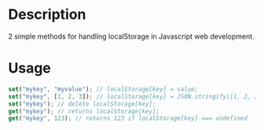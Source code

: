 # Description
2 simple methods for handling localStorage in Javascript web development.

# Usage
```javascript
set("mykey", "myvalue"); // localStorage[key] = value;
set("mykey", [1, 2, 3]); // localStorage[key] = JSON.stringify([1, 2, 3]);
set("mykey"); // delete localStorage[key];
get("mykey"); // returns localStorage[key];
get("mykey", 123); // returns 123 if localStorage[key] === undefined
```
